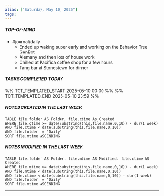 ```yaml
---
alias: ["Saturday, May 10, 2025"]
tags: 
---
```

##### TOP-OF-MIND
- #journal/daily 
	- Ended up waking super early and working on the Behavior Tree GenBot
	- Alemany and then lots of house work
	- Chilled at Pacifica coffee shop for a few hours
	- Tang bar at Stonestown for dinner

##### TASKS COMPLETED TODAY
%% TCT_TEMPLATED_START 2025-05-10 00:00 %%
%% TCT_TEMPLATED_END 2025-05-10 23:59 %%



##### NOTES CREATED IN THE LAST WEEK
``` dataview
TABLE file.folder AS Folder, file.ctime As Created
WHERE file.ctime >= date(substring(this.file.name,0,10)) - dur(1 week) 
AND file.ctime < date(substring(this.file.name,0,10)) 
AND file.folder != "Daily"
SORT file.mtime ASCENDING
```

##### NOTES MODIFIED IN THE LAST WEEK
``` dataview
TABLE file.folder AS Folder, file.mtime AS Modified, file.ctime AS Created
WHERE file.mtime >= date(substring(this.file.name,0,10)) - dur(1 week)
AND file.mtime < date(substring(this.file.name,0,10))
AND file.ctime < date(substring(this.file.name,0,10)) - dur(1 week)
AND file.folder != "Daily"
SORT file.mtime ASCENDING
```
---
